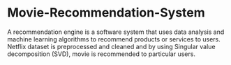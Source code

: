 # Movie-Recommendation-System
A recommendation engine is a software system that uses data analysis and machine learning algorithms to recommend products or services to users. Netflix dataset is preprocessed and cleaned and by using Singular value decomposition (SVD), movie is recommended to particular users.
